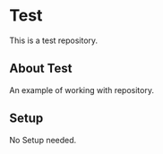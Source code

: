# Test

This is a test repository.

## About Test

An example of working with repository.

## Setup

No Setup needed.
